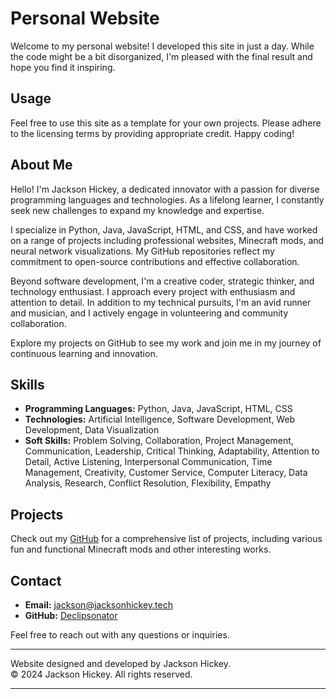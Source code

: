 # Personal Website

Welcome to my personal website! I developed this site in just a day. While the code might be a bit disorganized, I'm pleased with the final result and hope you find it inspiring.

## Usage

Feel free to use this site as a template for your own projects. Please adhere to the licensing terms by providing appropriate credit. Happy coding!

## About Me

Hello! I'm Jackson Hickey, a dedicated innovator with a passion for diverse programming languages and technologies. As a lifelong learner, I constantly seek new challenges to expand my knowledge and expertise.

I specialize in Python, Java, JavaScript, HTML, and CSS, and have worked on a range of projects including professional websites, Minecraft mods, and neural network visualizations. My GitHub repositories reflect my commitment to open-source contributions and effective collaboration.

Beyond software development, I'm a creative coder, strategic thinker, and technology enthusiast. I approach every project with enthusiasm and attention to detail. In addition to my technical pursuits, I'm an avid runner and musician, and I actively engage in volunteering and community collaboration.

Explore my projects on GitHub to see my work and join me in my journey of continuous learning and innovation.

## Skills

- **Programming Languages:** Python, Java, JavaScript, HTML, CSS
- **Technologies:** Artificial Intelligence, Software Development, Web Development, Data Visualization
- **Soft Skills:** Problem Solving, Collaboration, Project Management, Communication, Leadership, Critical Thinking, Adaptability, Attention to Detail, Active Listening, Interpersonal Communication, Time Management, Creativity, Customer Service, Computer Literacy, Data Analysis, Research, Conflict Resolution, Flexibility, Empathy

## Projects

Check out my [GitHub](https://github.com/Declipsonator) for a comprehensive list of projects, including various fun and functional Minecraft mods and other interesting works.


## Contact

- **Email:** [jackson@jacksonhickey.tech](mailto:jackson@jacksonhickey.tech)
- **GitHub:** [Declipsonator](https://github.com/Declipsonator)

Feel free to reach out with any questions or inquiries.

---

Website designed and developed by Jackson Hickey.  
© 2024 Jackson Hickey. All rights reserved.

---
